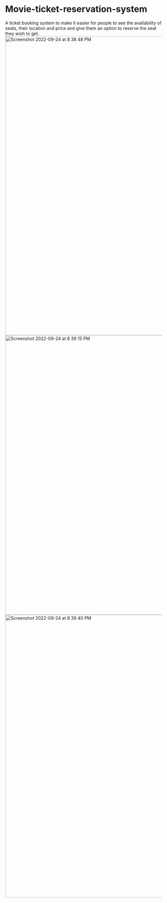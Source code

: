 # Movie-ticket-reservation-system
A ticket booking system to make it easier for people to see the availability of seats, their location and price and give them an option to reserve the seat they wish to get.
<img width="963" alt="Screenshot 2022-09-24 at 8 38 48 PM" src="https://user-images.githubusercontent.com/89096691/192105531-4e0c3193-9cd2-4e95-bd6c-f8b2dd4bca51.png">
<img width="900" alt="Screenshot 2022-09-24 at 8 39 15 PM" src="https://user-images.githubusercontent.com/89096691/192105674-94ab3d1a-72cb-4d04-8be9-8217bfcf1532.png">
<img width="911" alt="Screenshot 2022-09-24 at 8 39 40 PM" src="https://user-images.githubusercontent.com/89096691/192105679-545c2cef-b82f-45f9-b7ed-b23e3ef8eb72.png">

